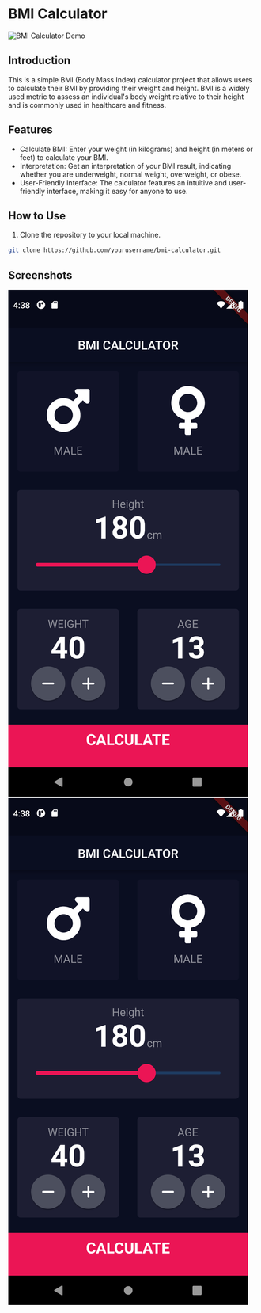 # BMI Calculator

![BMI Calculator Demo](demo.gif)

## Introduction

This is a simple BMI (Body Mass Index) calculator project that allows users to calculate their BMI by providing their weight and height. BMI is a widely used metric to assess an individual's body weight relative to their height and is commonly used in healthcare and fitness.

## Features

- Calculate BMI: Enter your weight (in kilograms) and height (in meters or feet) to calculate your BMI.
- Interpretation: Get an interpretation of your BMI result, indicating whether you are underweight, normal weight, overweight, or obese.
- User-Friendly Interface: The calculator features an intuitive and user-friendly interface, making it easy for anyone to use.

## How to Use

1. Clone the repository to your local machine.

```bash
git clone https://github.com/yourusername/bmi-calculator.git
```


## Screenshots
![BMI Calculator](https://github.com/Megalilde/BMI-Calcolator-flutter/blob/master/imagesReadme/Screenshot_1695919129.png)
![BMI Calculator](https://github.com/Megalilde/BMI-Calcolator-flutter/blob/master/imagesReadme/Screenshot_1695919129.png)
